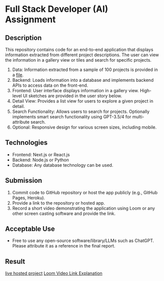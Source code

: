 # Full Stack Developer (AI) Assignment

## Description
This repository contains code for an end-to-end application that displays information extracted from different project descriptions. The user can view the information in a gallery view or tiles and search for specific projects.

1. Data: Information extracted from a sample of 100 projects is provided in a [file](https://docs.google.com/spreadsheets/d/1V_N4c4XD-k5DiujKM1jXP24ZfG8LaM5Q/edit#gid=625783212).
2. Backend: Loads information into a database and implements backend APIs to access data on the front-end.
3. Frontend: User interface displays information in a gallery view. High-level UI sketches are provided in the user story below.
4. Detail View: Provides a list view for users to explore a given project in detail.
5. Search Functionality: Allows users to search for projects. Optionally implements smart search functionality using GPT-3.5/4 for multi-attribute search.
6. Optional: Responsive design for various screen sizes, including mobile.

## Technologies
- Frontend: Next.js or React.js
- Backend: Node.js or Python
- Database: Any database technology can be used.

## Submission
1. Commit code to GitHub repository or host the app publicly (e.g., GitHub Pages, Heroku).
2. Provide a link to the repository or hosted app.
3. Record a short video demonstrating the application using Loom or any other screen casting software and provide the link.

## Acceptable Use
- Free to use any open-source software/library/LLMs such as ChatGPT. Please attribute it as a reference in the final report.

## Result
[live hosted project](https://projectgallerykartik.netlify.app/)
[Loom Video Link Explanation](https://www.loom.com/share/a60fbc608e174af0bbd9a0ebf5d46046?sid=add4f2dc-6bbf-454f-aa72-21ffbcc1379c)

